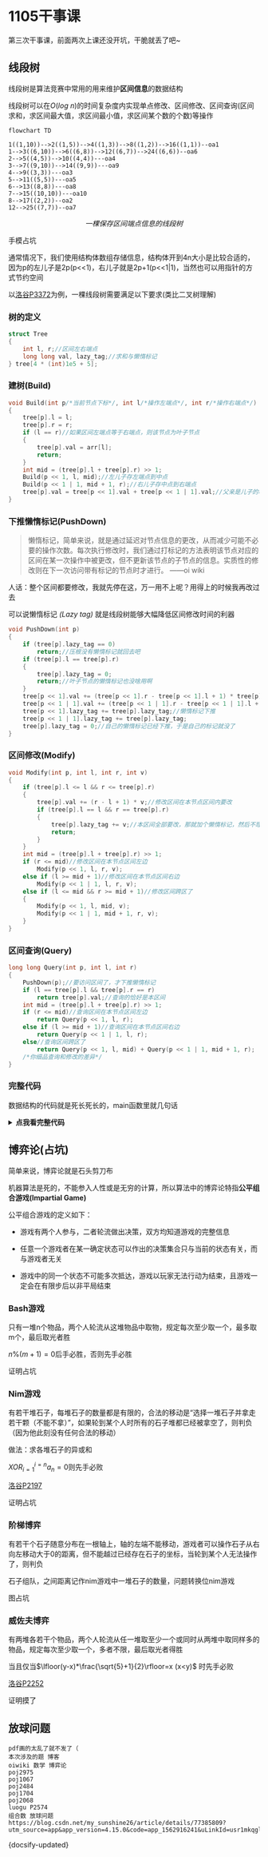 # 1105干事课

第三次干事课，前面两次上课还没开坑，干脆就丢了吧~

## 线段树

线段树是算法竞赛中常用的用来维护**区间信息**的数据结构

线段树可以在$O(log\ n)$的时间复杂度内实现单点修改、区间修改、区间查询(区间求和，求区间最大值，求区间最小值，求区间某个数的个数)等操作

```mermaid
flowchart TD

1((1,10))-->2((1,5))-->4((1,3))-->8((1,2))-->16((1,1))--oa1
1-->3((6,10))-->6((6,8))-->12((6,7))-->24((6,6))--oa6
2-->5((4,5))-->10((4,4))---oa4
3-->7((9,10))-->14((9,9))---oa9
4-->9((3,3))---oa3
5-->11((5,5))---oa5
6-->13((8,8))---oa8
7-->15((10,10))---oa10
8-->17((2,2))--oa2
12-->25((7,7))--oa7

```

*<center>一棵保存区间端点信息的线段树</center>*

手模占坑

通常情况下，我们使用结构体数组存储信息，结构体开到4n大小是比较合适的，因为p的左儿子是2p(p<<1)，右儿子就是2p+1(p<<1|1)，当然也可以用指针的方式节约空间

以[洛谷P3372](https://www.luogu.com.cn/problem/P3372)为例，一棵线段树需要满足以下要求(类比二叉树理解)

### 树的定义
```cpp
struct Tree
{
	int l, r;//区间左右端点
	long long val, lazy_tag;//求和与懒惰标记
} tree[4 * (int)1e5 + 5];
```

### 建树(Build)
```cpp
void Build(int p/*当前节点下标*/, int l/*操作左端点*/, int r/*操作右端点*/)
{
	tree[p].l = l;
	tree[p].r = r;
	if (l == r)//如果区间左端点等于右端点，则该节点为叶子节点
	{
		tree[p].val = arr[l];
		return;
	}
	int mid = (tree[p].l + tree[p].r) >> 1;
	Build(p << 1, l, mid);//左儿子存左端点到中点
	Build(p << 1 | 1, mid + 1, r);//右儿子存中点到右端点
	tree[p].val = tree[p << 1].val + tree[p << 1 | 1].val;//父亲是儿子的和
}
```

### 下推懒惰标记(PushDown)

> 懒惰标记，简单来说，就是通过延迟对节点信息的更改，从而减少可能不必要的操作次数。每次执行修改时，我们通过打标记的方法表明该节点对应的区间在某一次操作中被更改，但不更新该节点的子节点的信息。实质性的修改则在下一次访问带有标记的节点时才进行。   ——oi wiki

人话：整个区间都要修改，我就先停在这，万一用不上呢？用得上的时候我再改过去

可以说懒惰标记 _(Lazy tag)_ 就是线段树能够大幅降低区间修改时间的利器

```cpp
void PushDown(int p)
{
	if (tree[p].lazy_tag == 0)
		return;//压根没有懒惰标记就回去吧
	if (tree[p].l == tree[p].r)
	{
		tree[p].lazy_tag = 0;
		return;//叶子节点的懒惰标记也没啥用啊
	}
	tree[p << 1].val += (tree[p << 1].r - tree[p << 1].l + 1) * tree[p].lazy_tag;//左儿子区间每个点都加上一个懒惰标记的值
	tree[p << 1 | 1].val += (tree[p << 1 | 1].r - tree[p << 1 | 1].l + 1) * tree[p].lazy_tag;
	tree[p << 1].lazy_tag += tree[p].lazy_tag;//懒惰标记下推
	tree[p << 1 | 1].lazy_tag += tree[p].lazy_tag;
	tree[p].lazy_tag = 0;//自己的懒惰标记已经下推，于是自己的标记就没了
}
```

### 区间修改(Modify)

```cpp
void Modify(int p, int l, int r, int v)
{
	if (tree[p].l <= l && r <= tree[p].r)
	{
		tree[p].val += (r - l + 1) * v;//修改区间在本节点区间内要改
		if (tree[p].l == l && r == tree[p].r)
		{
			tree[p].lazy_tag += v;//本区间全部要改，那就加个懒惰标记，然后不理它了
			return;
		}
	}
	int mid = (tree[p].l + tree[p].r) >> 1;
	if (r <= mid)//修改区间在本节点区间左边
		Modify(p << 1, l, r, v);
	else if (l >= mid + 1)//修改区间在本节点区间右边
		Modify(p << 1 | 1, l, r, v);
	else if (l <= mid && r >= mid + 1)//修改区间跨区了
	{
		Modify(p << 1, l, mid, v);
		Modify(p << 1 | 1, mid + 1, r, v);
	}
}
```

### 区间查询(Query)

```cpp
long long Query(int p, int l, int r)
{
	PushDown(p);//要访问区间了，才下推懒惰标记
	if (l == tree[p].l && tree[p].r == r)
		return tree[p].val;//查询的恰好是本区间
	int mid = (tree[p].l + tree[p].r) >> 1;
	if (r <= mid)//查询区间在本节点区间左边
		return Query(p << 1, l, r);
	else if (l >= mid + 1)//查询区间在本节点区间右边
		return Query(p << 1 | 1, l, r);
	else//查询区间跨区了
		return Query(p << 1, l, mid) + Query(p << 1 | 1, mid + 1, r);
	/*你细品查询和修改的差异*/
}
```

### 完整代码

数据结构的代码就是死长死长的，main函数里就几句话

<details>

**<summary> 点我看完整代码 </summary>**

```cpp
/*
*线段树模板
*luogu P3372
*/
#include <iostream>
struct Tree
{
	int l, r;
	long long val, lazy_tag;
} tree[4 * (int)1e5 + 5];
long long arr[(int)1e5 + 5];
void Build(int p, int l, int r)
{
	tree[p].l = l;
	tree[p].r = r;
	if (l == r)
	{
		tree[p].val = arr[l];
		return;
	}
	int mid = (tree[p].l + tree[p].r) >> 1;
	Build(p << 1, l, mid);
	Build(p << 1 | 1, mid + 1, r);
	tree[p].val = tree[p << 1].val + tree[p << 1 | 1].val;
}
void PushDown(int p)
{
	if (tree[p].lazy_tag == 0)
		return;
	if (tree[p].l == tree[p].r)
	{
		tree[p].lazy_tag = 0;
		return;
	}
	tree[p << 1].val += (tree[p << 1].r - tree[p << 1].l + 1) * tree[p].lazy_tag;
	tree[p << 1 | 1].val += (tree[p << 1 | 1].r - tree[p << 1 | 1].l + 1) * tree[p].lazy_tag;
	tree[p << 1].lazy_tag += tree[p].lazy_tag;
	tree[p << 1 | 1].lazy_tag += tree[p].lazy_tag;
	tree[p].lazy_tag = 0;
}
void Modify(int p, int l, int r, int v)
{
	if (tree[p].l <= l && r <= tree[p].r)
	{
		tree[p].val += (r - l + 1) * v;
		if (tree[p].l == l && r == tree[p].r)
		{
			tree[p].lazy_tag += v;
			return;
		}
	}
	int mid = (tree[p].l + tree[p].r) >> 1;
	if (r <= mid)
		Modify(p << 1, l, r, v);
	else if (l >= mid + 1)
		Modify(p << 1 | 1, l, r, v);
	else if (l <= mid && r >= mid + 1)
	{
		Modify(p << 1, l, mid, v);
		Modify(p << 1 | 1, mid + 1, r, v);
	}
}
long long Query(int p, int l, int r)
{
	PushDown(p);
	if (l == tree[p].l && tree[p].r == r)
		return tree[p].val;
	int mid = (tree[p].l + tree[p].r) >> 1;
	if (r <= mid)
		return Query(p << 1, l, r);
	else if (l >= mid + 1)
		return Query(p << 1 | 1, l, r);
	else
		return Query(p << 1, l, mid) + Query(p << 1 | 1, mid + 1, r);
}
int main()
{
	int n, m, opt, x, y, k;
	std::cin >> n >> m;
	for (int i = 1; i <= n; i++)
		std::cin >> arr[i];
	Build(1, 1, n);
	while (m--)
	{
		std::cin >> opt >> x >> y;
		switch (opt)
		{
		case 1:
			std::cin >> k;
			Modify(1, x, y, k);
			break;
		case 2:
			std::cout << Query(1, x, y) << std::endl;
			break;
		}
	}
	return 0;
}
```

</details>

## 博弈论(占坑)

简单来说，博弈论就是石头剪刀布

机器算法是死的，不能参入人性或是无穷的计算，所以算法中的博弈论特指**公平组合游戏(Impartial Game)**

公平组合游戏的定义如下：

- 游戏有两个人参与，二者轮流做出决策，双方均知道游戏的完整信息

- 任意一个游戏者在某一确定状态可以作出的决策集合只与当前的状态有关，而与游戏者无关

- 游戏中的同一个状态不可能多次抵达，游戏以玩家无法行动为结束，且游戏一定会在有限步后以非平局结束

### Bash游戏

只有一堆n个物品，两个人轮流从这堆物品中取物，规定每次至少取一个，最多取m个，最后取光者胜

$n\%(m+1)=0$后手必胜，否则先手必胜

证明占坑

### Nim游戏

有若干堆石子，每堆石子的数量都是有限的，合法的移动是“选择一堆石子并拿走若干颗（不能不拿）”，如果轮到某个人时所有的石子堆都已经被拿空了，则判负（因为他此刻没有任何合法的移动）

做法：求各堆石子的异或和

${XOR}^{i=n}_{i=1}a_n=0$则先手必败

[洛谷P2197](https://www.luogu.com.cn/problem/P2197)

证明占坑

### 阶梯博弈

有若干个石子随意分布在一根轴上，轴的左端不能移动，游戏者可以操作石子从右向左移动大于0的距离，但不能越过已经存在石子的坐标，当轮到某个人无法操作了，则判负

石子组队，之间距离记作nim游戏中一堆石子的数量，问题转换位nim游戏

图占坑

### 威佐夫博弈

有两堆各若干个物品，两个人轮流从任一堆取至少一个或同时从两堆中取同样多的物品，规定每次至少取一个，多者不限，最后取光者得胜

当且仅当$\lfloor(y-x)*\frac{\sqrt{5}+1}{2}\rfloor=x (x<y)$ 时先手必败

[洛谷P2252](https://www.luogu.com.cn/problem/P2252)

证明摸了

## 放球问题

```
pdf画的太乱了就不发了（
本次涉及的题 博客
oiwiki 数学 博弈论
poj2975
poj1067
poj2484
poj1704
poj2068
luogu P2574
组合数 放球问题
https://blog.csdn.net/my_sunshine26/article/details/77385809?utm_source=app&app_version=4.15.0&code=app_1562916241&uLinkId=usr1mkqgl919blen

```

{docsify-updated}
